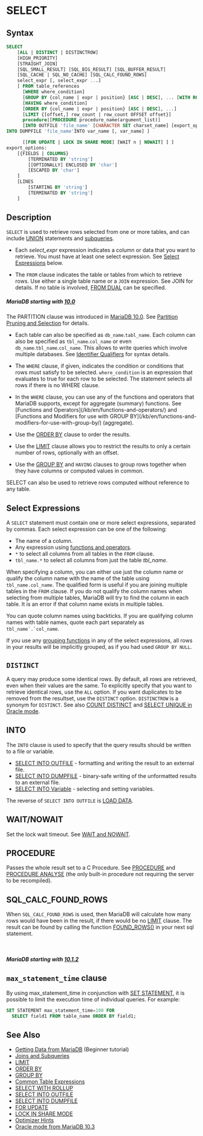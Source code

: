# SELECT

## Syntax

```sql
SELECT
    [ALL | DISTINCT | DISTINCTROW]
    [HIGH_PRIORITY]
    [STRAIGHT_JOIN]
    [SQL_SMALL_RESULT] [SQL_BIG_RESULT] [SQL_BUFFER_RESULT]
    [SQL_CACHE | SQL_NO_CACHE] [SQL_CALC_FOUND_ROWS]
    select_expr [, select_expr ...]
    [ FROM table_references
      [WHERE where_condition]
      [GROUP BY {col_name | expr | position} [ASC | DESC], ... [WITH ROLLUP]]
      [HAVING where_condition]
      [ORDER BY {col_name | expr | position} [ASC | DESC], ...]
      [LIMIT {[offset,] row_count | row_count OFFSET offset}]
      procedure|[PROCEDURE procedure_name(argument_list)]
      [INTO OUTFILE 'file_name' [CHARACTER SET charset_name] [export_options]
INTO DUMPFILE 'file_name'INTO var_name [, var_name] ]

      [[FOR UPDATE | LOCK IN SHARE MODE] [WAIT n | NOWAIT] ] ]
export_options:
    [{FIELDS | COLUMNS}
        [TERMINATED BY 'string']
        [[OPTIONALLY] ENCLOSED BY 'char']
        [ESCAPED BY 'char']
    ]
    [LINES
        [STARTING BY 'string']
        [TERMINATED BY 'string']
    ]
```

## Description

`SELECT` is used to retrieve rows selected from one or more
tables, and can include [UNION](/sql-statements-structure/sql-statements/data-manipulation/selecting-data/joins-subqueries/union/) statements and [subqueries](/sql-statements-structure/sql-statements/data-manipulation/selecting-data/joins-subqueries/subqueries/).

- Each <em>select_expr</em> expression indicates a column or data that you want to retrieve. You
must have at least one select expression. See [Select Expressions](#select-expressions) below.

- The `FROM` clause indicates the table or tables from which to retrieve rows.
Use either a single table name or a `JOIN` expression. See <a undefined>JOIN</a>
for details. If no table is involved, [FROM DUAL](/sql-statements-structure/sql-statements/data-manipulation/selecting-data/dual/) can be specified.

##### MariaDB starting with [10.0](/kb/en/what-is-mariadb-100/)

The PARTITION clause was introduced in [MariaDB 10.0](/kb/en/what-is-mariadb-100/). See [Partition Pruning and Selection](/mariadb-administration/partitioning-tables/partition-pruning-and-selection/) for details.

- Each table can also be specified as `db_name`.`tabl_name`. Each column can also be specified as `tbl_name`.`col_name` or even `db_name`.`tbl_name`.`col_name`. This allows to write queries which involve multiple databases. See [Identifier Qualifiers](/sql-statements-structure/sql-language-structure/identifier-qualifiers/) for syntax details.

- The <code class="fixed" style="white-space:pre-wrap">WHERE</code> clause, if given, indicates the condition or
  conditions that rows must satisfy to be selected.
  <code class="fixed" style="white-space:pre-wrap">where_condition</code> is an expression that evaluates to true for
  each row to be selected. The statement selects all rows if there is no WHERE
  clause.
<ul start="1"><li>In the <code class="fixed" style="white-space:pre-wrap">WHERE</code> clause, you can use any of the functions and
   operators that MariaDB supports, except for aggregate (summary) functions. See [Functions and Operators](/kb/en/functions-and-operators/) and [Functions and Modifiers for use with GROUP BY](/kb/en/functions-and-modifiers-for-use-with-group-by/) (aggregate).
</li></ul>

- Use the [ORDER BY](/sql-statements-structure/sql-statements/data-manipulation/selecting-data/order-by/) clause to order the results.

- Use the [LIMIT](/sql-statements-structure/sql-statements/data-manipulation/selecting-data/limit/) clause allows you to restrict the results to only
a certain number of rows, optionally with an offset.

- Use the [GROUP BY](/sql-statements-structure/sql-statements/data-manipulation/selecting-data/group-by/) and `HAVING` clauses to group
rows together when they have columns or computed values in common.

SELECT can also be used to retrieve rows computed without reference to
any table.

## Select Expressions

A `SELECT` statement must contain one or more select expressions, separated
by commas. Each select expression can be one of the following:

- The name of a column.
- Any expression using [functions and operators](/kb/en/functions-and-operators/).
- `*` to select all columns from all tables in the `FROM` clause.
- `tbl_name.*` to select all columns from just the table <em>tbl_name</em>.

When specifying a column, you can either use just the column name or qualify the column
name with  the name of the table using `tbl_name.col_name`. The qualified form is
useful if you are joining multiple tables in the `FROM` clause. If you do not qualify the
column names when selecting from multiple tables, MariaDB will try to find the column in
each table. It is an error if that column name exists in multiple tables.

You can quote column names using backticks. If you are qualifying column names
with table names, quote each part separately as ``tbl_name`.`col_name``.

If you use any [grouping functions](/kb/en/functions-and-modifiers-for-use-with-group-by/)
in any of the select expressions, all rows in your results will be implicitly grouped, as if
you had used `GROUP BY NULL`.

## `DISTINCT`

A query may produce some identical rows. By default, all rows are retrieved, even when their values are the same. To explicitly specify that you want to retrieve identical rows, use the `ALL` option. If you want duplicates to be removed from the resultset, use the `DISTINCT` option. `DISTINCTROW` is a synonym for `DISTINCT`. See also [COUNT DISTINCT](/built-in-functions/aggregate-functions/count-distinct/) and [SELECT UNIQUE in Oracle mode](/kb/en/sql_modeoracle-from-mariadb-103/#simple-syntax-compatibility).

## INTO

The `INTO` clause is used to specify that the query results should be written to a file or variable.

- [SELECT INTO OUTFILE](/sql-statements-structure/sql-statements/data-manipulation/selecting-data/select-into-outfile/) - formatting and writing the result to an external file.
- [SELECT INTO DUMPFILE](/sql-statements-structure/sql-statements/data-manipulation/selecting-data/select-into-dumpfile/) - binary-safe writing of the unformatted results to an external file.
- [SELECT INTO Variable](/kb/en/select-into-variable/) - selecting and setting variables.

The reverse of `SELECT INTO OUTFILE` is [LOAD DATA](/sql-statements-structure/sql-statements/data-manipulation/inserting-loading-data/load-data-into-tables-or-index/).

## WAIT/NOWAIT

Set the lock wait timeout. See [WAIT and NOWAIT](/sql-statements-structure/sql-statements/transactions/wait-and-nowait/).

## PROCEDURE

Passes the whole result set to a C Procedure. See [PROCEDURE](/sql-statements-structure/sql-statements/data-manipulation/selecting-data/procedure/) and [PROCEDURE ANALYSE](/built-in-functions/secondary-functions/information-functions/procedure-analyse/) (the only built-in procedure not requiring the server to be recompiled).

## SQL_CALC_FOUND_ROWS

When `SQL_CALC_FOUND_ROWS` is used, then MariaDB will calculate how many rows would
have been in the result, if there would be no [LIMIT](/sql-statements-structure/sql-statements/data-manipulation/selecting-data/limit/) clause. The result can be found by calling the function [FOUND_ROWS()](/built-in-functions/secondary-functions/information-functions/found_rows/) in your next sql statement.

<br>

##### MariaDB starting with [10.1.2](/kb/en/mariadb-1012-release-notes/)

## `max_statement_time` clause

By using <a undefined>max_statement_time</a> in conjunction with [SET STATEMENT](/sql-statements-structure/sql-statements/administrative-sql-statements/set-commands/set-statement/), it is possible to limit the execution time of individual queries. For example:

```sql
SET STATEMENT max_statement_time=100 FOR 
  SELECT field1 FROM table_name ORDER BY field1;
```

## See Also

- [Getting Data from MariaDB](/kb/en/getting-data-from-mariadb/) (Beginner tutorial)
- [Joins and Subqueries](/sql-statements-structure/sql-statements/data-manipulation/selecting-data/joins-subqueries/)
- [LIMIT](/sql-statements-structure/sql-statements/data-manipulation/selecting-data/limit/)
- [ORDER BY](/sql-statements-structure/sql-statements/data-manipulation/selecting-data/order-by/)
- [GROUP BY](/sql-statements-structure/sql-statements/data-manipulation/selecting-data/group-by/)
- [Common Table Expressions](/sql-statements-structure/sql-statements/data-manipulation/selecting-data/common-table-expressions/)
- [SELECT WITH ROLLUP](/sql-statements-structure/sql-statements/data-manipulation/selecting-data/select-with-rollup/)
- [SELECT INTO OUTFILE](/sql-statements-structure/sql-statements/data-manipulation/selecting-data/select-into-outfile/)
- [SELECT INTO DUMPFILE](/sql-statements-structure/sql-statements/data-manipulation/selecting-data/select-into-dumpfile/)
- [FOR UPDATE](/sql-statements-structure/sql-statements/data-manipulation/selecting-data/for-update/)
- [LOCK IN SHARE MODE](/sql-statements-structure/sql-statements/data-manipulation/selecting-data/lock-in-share-mode/)
- [Optimizer Hints](/sql-statements-structure/sql-statements/data-manipulation/selecting-data/optimizer-hints/)
- [Oracle mode from MariaDB 10.3](/kb/en/sql_modeoracle-from-mariadb-103/#simple-syntax-compatibility)